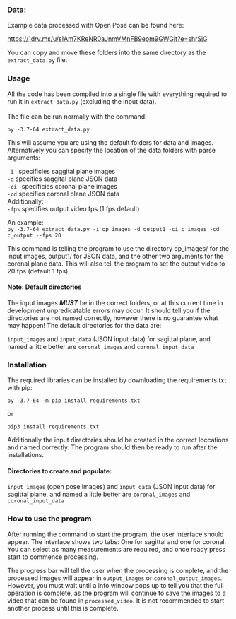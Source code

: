 ### Data:
Example data processed with Open Pose can be found here:

https://1drv.ms/u/s!Am7KReNR0aJnmVMnFB9eom9GWGjt?e=shrSjG

You can copy and move these folders into the same directory as the `extract_data.py` file.

<h3> Usage </h3>
 All the code has been compiled into a single file with everything required
  to run it in <code>extract_data.py</code> (excluding the input data).
 <br> <br>
 The file can be run normally with the command:
 <br>
 
 ```py -3.7-64 extract_data.py```
 
 This will assume you are using the default folders for data and images. Alternatively 
 you can specify the location of the data folders with parse arguments:
 
 ```-i ``` specificies saggital plane images
 <br>
 `-d` specifies saggital plane JSON data
 <br>
  ```-ci ``` specificies coronal plane images
 <br>
 `-cd` specifies coronal plane JSON data
 <br>
 Additionally:
 <br>
 `-fps` specifies output video fps (1 fps default)
 
 An example:
 <br>
 ```py -3.7-64 extract_data.py -i op_images -d output1 -ci c_images -cd c_output --fps 20```
 
This command is telling the program to use the directory
op_images/ for the input images, output1/ for JSON data, and the other two arguments 
for the coronal plane data. This will also tell the program to set the output video to 20 fps (default 1 fps)

#### Note: Default directories
The input images ***MUST*** be in the correct folders, or at this current time 
in development unpredicatable errors may occur. It should tell you if 
the directories are not named correctly, however there is no guarantee what may happen!
The default directories for the
data are:

`input_images` and  `input_data` (JSON input data) for sagittal plane, and named a little better are 
`coronal_images` and `coronal_input_data`


### Installation
The required libraries can be installed by downloading the requirements.txt with pip:

```py -3.7-64 -m pip install requirements.txt```

or

```pip3 install requirements.txt```

Additionally the input directories should be created in the 
correct loccations and named correctly.
The program should then be ready to run after the installations.

#### Directories to create and populate:
`input_images` (open pose images) and  `input_data` (JSON input data) for sagittal plane, and named a little better are 
`coronal_images` and `coronal_input_data`

### How to use the program

After running the command to start the program, the user interface should appear.
The interface shows two tabs: One for sagittal and one for coronal. You can select
as many measurements are required, and once ready press start to commence
processing.
 
 The progress bar will tell the user when the processing is complete, 
and the processed images will appear in `output_images` or `coronal_output_images`.
However, you must wait until a info window pops up to tell you that the
full operation is complete, as the program will continue to save the images to a video 
that can be found in `processed_video`. It is not recommended to start another process
until this is complete.